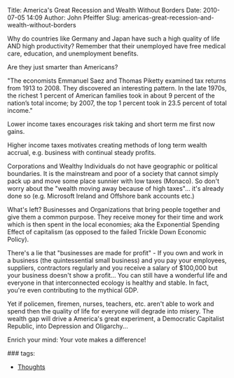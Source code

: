Title: America's Great Recession and Wealth Without Borders
Date: 2010-07-05 14:09
Author: John Pfeiffer
Slug: americas-great-recession-and-wealth-without-borders

<div class="field field-name-body field-type-text-with-summary field-label-hidden">
<div class="field-items">
<div class="field-item even">
Why do countries like Germany and Japan have such a high quality of life
AND high productivity? Remember that their unemployed have free medical
care, education, and unemployment benefits.

</p>

Are they just smarter than Americans?

</p>

"The economists Emmanuel Saez and Thomas Piketty examined tax returns
from 1913 to 2008. They discovered an interesting pattern. In the late
1970s, the richest 1 percent of American families took in about 9
percent of the nation’s total income; by 2007, the top 1 percent took in
23.5 percent of total income."

</p>

Lower income taxes encourages risk taking and short term me first now
gains.

</p>

Higher income taxes motivates creating methods of long term wealth
accrual, e.g. business with continual steady profits.

</p>

Corporations and Wealthy Individuals do not have geographic or political
boundaries. It is the mainstream and poor of a society that cannot
simply pack up and move some place sunnier with low taxes (Monaco). So
don't worry about the "wealth moving away because of high taxes"... it's
already done so (e.g. Microsoft Ireland and Offshore bank accounts etc.)

</p>

What's left? Businesses and Organizations that bring people together and
give them a common purpose. They receive money for their time and work
which is then spent in the local economies; aka the Exponential Spending
Effect of capitalism (as opposed to the failed Trickle Down Economic
Policy).

</p>

There's a lie that "businesses are made for profit" - If you own and
work in a business (the quintessential small business) and you pay your
employees, suppliers, contractors regularly and you receive a salary of
$100,000 but your business doesn't show a profit... You can still have a
wonderful life and everyone in that interconnected ecology is healthy
and stable. In fact, you're even contributing to the mythical GDP.

</p>

Yet if policemen, firemen, nurses, teachers, etc. aren't able to work
and spend then the quality of life for everyone will degrade into
misery. The wealth gap will drive a America's great experiment, a
Democratic Capitalist Republic, into Depression and Oligarchy...

</p>

Enrich your mind: Your vote makes a difference!

</p>
<p>
</div>
</div>
</div>
<div class="field field-name-taxonomy-vocabulary-1 field-type-taxonomy-term-reference field-label-above clearfix">
### tags:

-   [Thoughts][]

</div>
</p>

  [Thoughts]: http://john-pfeiffer.com/category/thoughts
